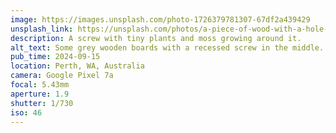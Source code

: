 ```yaml
---
image: https://images.unsplash.com/photo-1726379781307-67df2a439429
unsplash_link: https://unsplash.com/photos/a-piece-of-wood-with-a-hole-in-it-qsINew49AtM
description: A screw with tiny plants and moss growing around it.
alt_text: Some grey wooden boards with a recessed screw in the middle. Out from around the edges of the screw, a small green plant and some moss are growing.
pub_time: 2024-09-15
location: Perth, WA, Australia
camera: Google Pixel 7a
focal: 5.43mm
aperture: 1.9
shutter: 1/730
iso: 46
---
```

